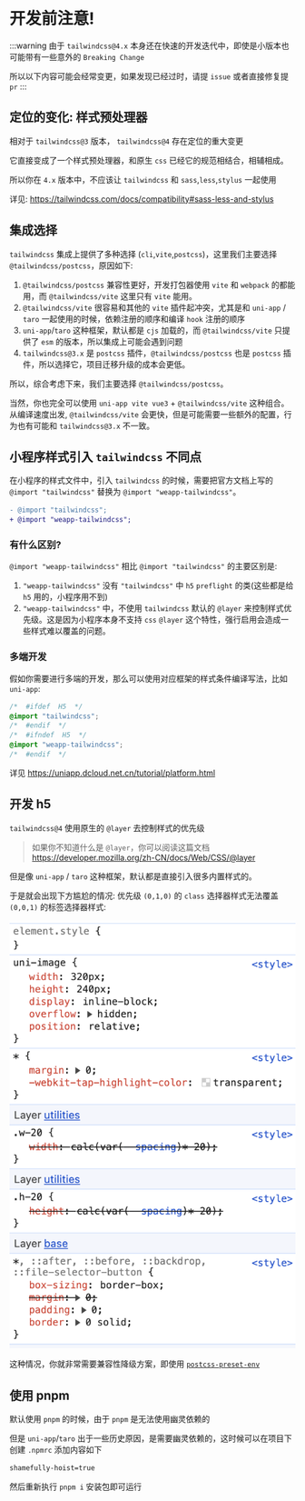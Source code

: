 # 开发前注意!

:::warning
由于 `tailwindcss@4.x` 本身还在快速的开发迭代中，即使是小版本也可能带有一些意外的 `Breaking Change`

所以以下内容可能会经常变更，如果发现已经过时，请提 `issue` 或者直接修复提 `pr`
:::

## 定位的变化: 样式预处理器

相对于 `tailwindcss@3` 版本， `tailwindcss@4` 存在定位的重大变更

它直接变成了一个样式预处理器，和原生 `css` 已经它的规范相结合，相辅相成。

所以你在 `4.x` 版本中，不应该让 `tailwindcss` 和 `sass`,`less`,`stylus` 一起使用

详见: https://tailwindcss.com/docs/compatibility#sass-less-and-stylus

## 集成选择

`tailwindcss` 集成上提供了多种选择 (`cli`,`vite`,`postcss`)，这里我们主要选择 `@tailwindcss/postcss`，原因如下:

1. `@tailwindcss/postcss` 兼容性更好，开发打包器使用 `vite` 和 `webpack` 的都能用，而 `@tailwindcss/vite` 这里只有 `vite` 能用。
2. `@tailwindcss/vite` 很容易和其他的 `vite` 插件起冲突，尤其是和 `uni-app` / `taro` 一起使用的时候，依赖注册的顺序和编译 `hook` 注册的顺序
3. `uni-app`/`taro` 这种框架，默认都是 `cjs` 加载的，而 `@tailwindcss/vite` 只提供了 `esm` 的版本，所以集成上可能会遇到问题
4. `tailwindcss@3.x` 是 `postcss` 插件，`@tailwindcss/postcss` 也是 `postcss` 插件，所以选择它，项目迁移升级的成本会更低。

所以，综合考虑下来，我们主要选择 `@tailwindcss/postcss`。

当然，你也完全可以使用 `uni-app vite vue3` + `@tailwindcss/vite` 这种组合。从编译速度出发, `@tailwindcss/vite` 会更快，但是可能需要一些额外的配置，行为也有可能和 `tailwindcss@3.x` 不一致。

## 小程序样式引入 `tailwindcss` 不同点

在小程序的样式文件中，引入 `tailwindcss` 的时候，需要把官方文档上写的 `@import "tailwindcss"` 替换为 `@import "weapp-tailwindcss"`。

```diff
- @import "tailwindcss";
+ @import "weapp-tailwindcss";
```

### 有什么区别?

`@import "weapp-tailwindcss"` 相比 `@import "tailwindcss"` 的主要区别是:

1. `"weapp-tailwindcss"` 没有 `"tailwindcss"` 中 `h5` `preflight` 的类(这些都是给 `h5` 用的，小程序用不到)
2. `"weapp-tailwindcss"` 中，不使用 `tailwindcss` 默认的 `@layer` 来控制样式优先级。这是因为小程序本身不支持 `css` `@layer` 这个特性，强行启用会造成一些样式难以覆盖的问题。

### 多端开发

假如你需要进行多端的开发，那么可以使用对应框架的样式条件编译写法，比如 `uni-app`:

```css
/*  #ifdef  H5  */
@import "tailwindcss";
/*  #endif  */
/*  #ifndef  H5  */
@import "weapp-tailwindcss";
/*  #endif  */
```

详见 https://uniapp.dcloud.net.cn/tutorial/platform.html

## 开发 h5

`tailwindcss@4` 使用原生的 `@layer` 去控制样式的优先级

> 如果你不知道什么是 `@layer`，你可以阅读这篇文档 https://developer.mozilla.org/zh-CN/docs/Web/CSS/@layer

但是像 `uni-app` / `taro` 这种框架，默认都是直接引入很多内置样式的。

于是就会出现下方尴尬的情况: 优先级 `(0,1,0)` 的 `class` 选择器样式无法覆盖 `(0,0,1)` 的标签选择器样式:

![](./tailwindcss-v4-uniapp-layer.png)

这种情况，你就非常需要兼容性降级方案，即使用 [`postcss-preset-env`](https://www.npmjs.com/package/postcss-preset-env)

## 使用 pnpm

默认使用 `pnpm` 的时候，由于 `pnpm` 是无法使用幽灵依赖的

但是 `uni-app`/`taro` 出于一些历史原因，是需要幽灵依赖的，这时候可以在项目下创建 `.npmrc` 添加内容如下

```txt title=".npmrc"
shamefully-hoist=true
```

然后重新执行 `pnpm i` 安装包即可运行

